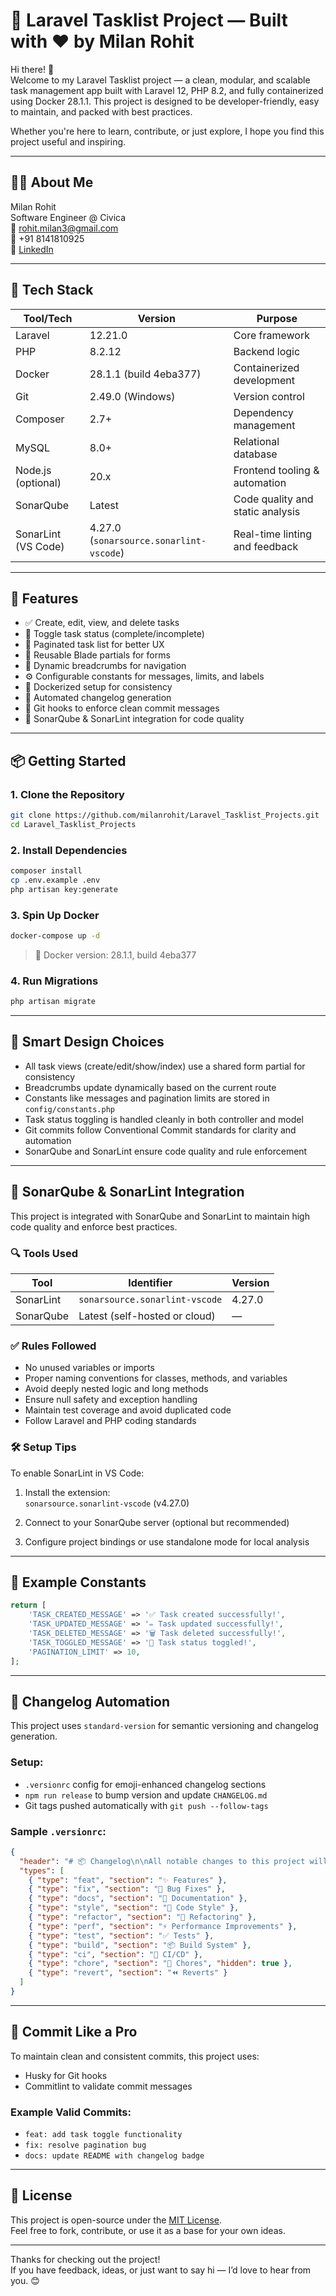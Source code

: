# 🧠 Laravel Tasklist Project — Built with ❤️ by Milan Rohit

Hi there! 👋  
Welcome to my Laravel Tasklist project — a clean, modular, and scalable task management app built with Laravel 12, PHP 8.2, and fully containerized using Docker 28.1.1. This project is designed to be developer-friendly, easy to maintain, and packed with best practices.

Whether you're here to learn, contribute, or just explore, I hope you find this project useful and inspiring.

---

## 👨‍💻 About Me

Milan Rohit  
Software Engineer @ Civica  
📧 rohit.milan3@gmail.com  
📱 +91 8141810925  
🔗 [LinkedIn](https://www.linkedin.com/in/milan-rohit)

---

## 🧰 Tech Stack

| Tool/Tech         | Version               | Purpose                            |
|-------------------|-----------------------|------------------------------------|
| Laravel           | 12.21.0               | Core framework                     |
| PHP               | 8.2.12                | Backend logic                      |
| Docker            | 28.1.1 (build 4eba377)| Containerized development          |
| Git               | 2.49.0 (Windows)      | Version control                    |
| Composer          | 2.7+                  | Dependency management              |
| MySQL             | 8.0+                  | Relational database                |
| Node.js (optional)| 20.x                  | Frontend tooling & automation      |
| SonarQube         | Latest                | Code quality and static analysis   |
| SonarLint (VS Code)| 4.27.0 (`sonarsource.sonarlint-vscode`) | Real-time linting and feedback     |

---

## 🚀 Features

- ✅ Create, edit, view, and delete tasks  
- 🔁 Toggle task status (complete/incomplete)  
- 📄 Paginated task list for better UX  
- 🧩 Reusable Blade partials for forms  
- 🧭 Dynamic breadcrumbs for navigation  
- ⚙️ Configurable constants for messages, limits, and labels  
- 🐳 Dockerized setup for consistency  
- 📝 Automated changelog generation  
- 🔐 Git hooks to enforce clean commit messages  
- 🧪 SonarQube & SonarLint integration for code quality

---

## 📦 Getting Started

### 1. Clone the Repository
```bash
git clone https://github.com/milanrohit/Laravel_Tasklist_Projects.git
cd Laravel_Tasklist_Projects
```

### 2. Install Dependencies
```bash
composer install
cp .env.example .env
php artisan key:generate
```

### 3. Spin Up Docker
```bash
docker-compose up -d
```

> 🐋 Docker version: 28.1.1, build 4eba377

### 4. Run Migrations
```bash
php artisan migrate
```

---

## 🧠 Smart Design Choices

- All task views (create/edit/show/index) use a shared form partial for consistency  
- Breadcrumbs update dynamically based on the current route  
- Constants like messages and pagination limits are stored in `config/constants.php`  
- Task status toggling is handled cleanly in both controller and model  
- Git commits follow Conventional Commit standards for clarity and automation  
- SonarQube and SonarLint ensure code quality and rule enforcement

---

## 🧪 SonarQube & SonarLint Integration

This project is integrated with SonarQube and SonarLint to maintain high code quality and enforce best practices.

### 🔍 Tools Used

| Tool         | Identifier                        | Version  |
|--------------|------------------------------------|----------|
| SonarLint    | `sonarsource.sonarlint-vscode`     | 4.27.0   |
| SonarQube    | Latest (self-hosted or cloud)      | —        |

### ✅ Rules Followed

- No unused variables or imports  
- Proper naming conventions for classes, methods, and variables  
- Avoid deeply nested logic and long methods  
- Ensure null safety and exception handling  
- Maintain test coverage and avoid duplicated code  
- Follow Laravel and PHP coding standards

### 🛠️ Setup Tips

To enable SonarLint in VS Code:

1. Install the extension:  
   `sonarsource.sonarlint-vscode` (v4.27.0)

2. Connect to your SonarQube server (optional but recommended)

3. Configure project bindings or use standalone mode for local analysis

---

## 📝 Example Constants

```php
return [
    'TASK_CREATED_MESSAGE' => '✅ Task created successfully!',
    'TASK_UPDATED_MESSAGE' => '✏️ Task updated successfully!',
    'TASK_DELETED_MESSAGE' => '🗑️ Task deleted successfully!',
    'TASK_TOGGLED_MESSAGE' => '🔁 Task status toggled!',
    'PAGINATION_LIMIT' => 10,
];
```

---

## 🔄 Changelog Automation

This project uses `standard-version` for semantic versioning and changelog generation.

### Setup:
- `.versionrc` config for emoji-enhanced changelog sections
- `npm run release` to bump version and update `CHANGELOG.md`
- Git tags pushed automatically with `git push --follow-tags`

### Sample `.versionrc`:
```json
{
  "header": "# 📦 Changelog\n\nAll notable changes to this project will be documented in this file.\n",
  "types": [
    { "type": "feat", "section": "✨ Features" },
    { "type": "fix", "section": "🐛 Bug Fixes" },
    { "type": "docs", "section": "📝 Documentation" },
    { "type": "style", "section": "💅 Code Style" },
    { "type": "refactor", "section": "🔨 Refactoring" },
    { "type": "perf", "section": "⚡ Performance Improvements" },
    { "type": "test", "section": "✅ Tests" },
    { "type": "build", "section": "📦 Build System" },
    { "type": "ci", "section": "🔁 CI/CD" },
    { "type": "chore", "section": "🧹 Chores", "hidden": true },
    { "type": "revert", "section": "⏪ Reverts" }
  ]
}
```

---

## 🔐 Commit Like a Pro

To maintain clean and consistent commits, this project uses:

- Husky for Git hooks  
- Commitlint to validate commit messages

### Example Valid Commits:
- `feat: add task toggle functionality`
- `fix: resolve pagination bug`
- `docs: update README with changelog badge`

---

## 📖 License

This project is open-source under the [MIT License](LICENSE).  
Feel free to fork, contribute, or use it as a base for your own ideas.

---

Thanks for checking out the project!  
If you have feedback, ideas, or just want to say hi — I’d love to hear from you. 😊